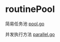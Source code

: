 # routinePool
简易任务池 [pool.go](https://github.com/hardstifler/routinePool/edit/main/routonPool.go)  

并发执行方法 [parallel.go](https://github.com/hardstifler/routinePool/edit/main/parallel.go)
